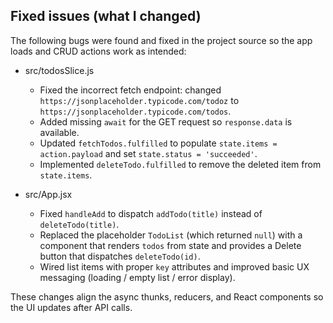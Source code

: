 ## Fixed issues (what I changed)

The following bugs were found and fixed in the project source so the app loads and CRUD actions work as intended:

- src/todosSlice.js

  - Fixed the incorrect fetch endpoint: changed `https://jsonplaceholder.typicode.com/todoz` to `https://jsonplaceholder.typicode.com/todos`.
  - Added missing `await` for the GET request so `response.data` is available.
  - Updated `fetchTodos.fulfilled` to populate `state.items = action.payload` and set `state.status = 'succeeded'`.
  - Implemented `deleteTodo.fulfilled` to remove the deleted item from `state.items`.

- src/App.jsx
  - Fixed `handleAdd` to dispatch `addTodo(title)` instead of `deleteTodo(title)`.
  - Replaced the placeholder `TodoList` (which returned `null`) with a component that renders `todos` from state and provides a Delete button that dispatches `deleteTodo(id)`.
  - Wired list items with proper `key` attributes and improved basic UX messaging (loading / empty list / error display).

These changes align the async thunks, reducers, and React components so the UI updates after API calls.

